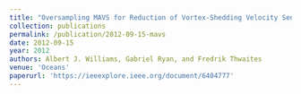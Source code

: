 ```yaml
---
title: "Oversampling MAVS for Reduction of Vortex-Shedding Velocity Sensing Noise"
collection: publications
permalink: /publication/2012-09-15-mavs
date: 2012-09-15
year: 2012
authors: Albert J. Williams, Gabriel Ryan, and Fredrik Thwaites
venue: 'Oceans'
paperurl: 'https://ieeexplore.ieee.org/document/6404777'
---
```

